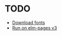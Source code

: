 # TODO

* [Download fonts](https://package.elm-lang.org/packages/mdgriffith/elm-ui/1.1.8/Element-Font#external)
* [Run on elm-pages v3](https://github.com/dillonkearns/elm-pages-v3-beta)
